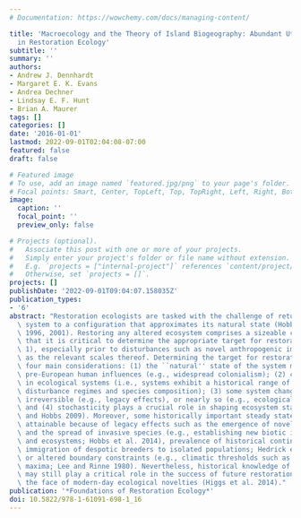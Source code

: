 ```yaml
---
# Documentation: https://wowchemy.com/docs/managing-content/

title: 'Macroecology and the Theory of Island Biogeography: Abundant Utility for Applications
  in Restoration Ecology'
subtitle: ''
summary: ''
authors:
- Andrew J. Dennhardt
- Margaret E. K. Evans
- Andrea Dechner
- Lindsay E. F. Hunt
- Brian A. Maurer
tags: []
categories: []
date: '2016-01-01'
lastmod: 2022-09-01T02:04:08-07:00
featured: false
draft: false

# Featured image
# To use, add an image named `featured.jpg/png` to your page's folder.
# Focal points: Smart, Center, TopLeft, Top, TopRight, Left, Right, BottomLeft, Bottom, BottomRight.
image:
  caption: ''
  focal_point: ''
  preview_only: false

# Projects (optional).
#   Associate this post with one or more of your projects.
#   Simply enter your project's folder or file name without extension.
#   E.g. `projects = ["internal-project"]` references `content/project/deep-learning/index.md`.
#   Otherwise, set `projects = []`.
projects: []
publishDate: '2022-09-01T09:04:07.158035Z'
publication_types:
- '6'
abstract: "Restoration ecologists are tasked with the challenge of returning an ecological\
  \ system to a configuration that approximates its natural state (Hobbs and Norton\
  \ 1996, 2001). Restoring any altered ecosystem comprises a sizeable challenge in\
  \ that it is critical to determine the appropriate target for restoration (chap.\
  \ 1), especially prior to disturbances such as novel anthropogenic impacts as well\
  \ as the relevant scales thereof. Determining the target for restoration involves\
  \ four main considerations: (1) the ``natural'' state of the system might include\
  \ pre-European human influences (e.g., widespread colonialism); (2) change is normal\
  \ in ecological systems (i.e., systems exhibit a historical range of variation in\
  \ disturbance regimes and species composition); (3) some system changes are completely\
  \ irreversible (e.g., legacy effects), or nearly so (e.g., ecological tipping points);\
  \ and (4) stochasticity plays a crucial role in shaping ecosystem state (Jackson\
  \ and Hobbs 2009). Moreover, some historically important steady states may not be\
  \ attainable because of legacy effects such as the emergence of novel configurations\
  \ and the spread of invasive species (e.g., establishing new biotic interactions\
  \ and ecosystems; Hobbs et al. 2014), prevalence of historical contingencies (e.g.,\
  \ immigration of despotic breeders to isolated populations; Hedrick et al. 2014),\
  \ or altered boundary constraints (e.g., climatic thresholds such as critical thermal\
  \ maxima; Lee and Rinne 1980). Nevertheless, historical knowledge of ecosystems\
  \ may still play a critical role in the success of future restoration efforts in\
  \ the face of modern-day ecological novelties (Higgs et al. 2014)."
publication: '*Foundations of Restoration Ecology*'
doi: 10.5822/978-1-61091-698-1_16
---
```


